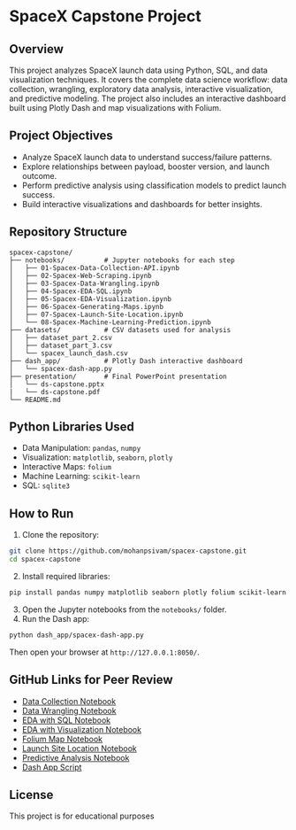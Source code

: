 # SpaceX Capstone Project

## Overview
This project analyzes SpaceX launch data using Python, SQL, and data visualization techniques. It covers the complete data science workflow: data collection, wrangling, exploratory data analysis, interactive visualization, and predictive modeling. The project also includes an interactive dashboard built using Plotly Dash and map visualizations with Folium.

## Project Objectives
- Analyze SpaceX launch data to understand success/failure patterns.
- Explore relationships between payload, booster version, and launch outcome.
- Perform predictive analysis using classification models to predict launch success.
- Build interactive visualizations and dashboards for better insights.

## Repository Structure
```
spacex-capstone/
├── notebooks/          # Jupyter notebooks for each step
│   ├── 01-Spacex-Data-Collection-API.ipynb
│   ├── 02-Spacex-Web-Scraping.ipynb
│   ├── 03-Spacex-Data-Wrangling.ipynb
│   ├── 04-Spacex-EDA-SQL.ipynb
│   ├── 05-Spacex-EDA-Visualization.ipynb
│   ├── 06-Spacex-Generating-Maps.ipynb
│   ├── 07-Spacex-Launch-Site-Location.ipynb
│   └── 08-Spacex-Machine-Learning-Prediction.ipynb
├── datasets/           # CSV datasets used for analysis
│   ├── dataset_part_2.csv
│   ├── dataset_part_3.csv
│   └── spacex_launch_dash.csv
├── dash_app/           # Plotly Dash interactive dashboard
│   └── spacex-dash-app.py
├── presentation/       # Final PowerPoint presentation
│   └── ds-capstone.pptx
|   └── ds-capstone.pdf
└── README.md
```

## Python Libraries Used
- Data Manipulation: `pandas`, `numpy`
- Visualization: `matplotlib`, `seaborn`, `plotly`
- Interactive Maps: `folium`
- Machine Learning: `scikit-learn`
- SQL: `sqlite3`

## How to Run
1. Clone the repository:
```bash
git clone https://github.com/mohanpsivam/spacex-capstone.git
cd spacex-capstone
```
2. Install required libraries:
```bash
pip install pandas numpy matplotlib seaborn plotly folium scikit-learn
```
3. Open the Jupyter notebooks from the `notebooks/` folder.
4. Run the Dash app:
```bash
python dash_app/spacex-dash-app.py
```
Then open your browser at `http://127.0.0.1:8050/`.

## GitHub Links for Peer Review
- [Data Collection Notebook](notebooks/01-Spacex-Data-Collection-API.ipynb)
- [Data Wrangling Notebook](notebooks/03-Spacex-Data-Wrangling.ipynb)
- [EDA with SQL Notebook](notebooks/04-Spacex-EDA-SQL.ipynb)
- [EDA with Visualization Notebook](notebooks/05-Spacex-EDA-Visualization.ipynb)
- [Folium Map Notebook](notebooks/06-Spacex-Generating-Maps.ipynb)
- [Launch Site Location Notebook](notebooks/07-Spacex-Launch-Site-Location.ipynb)
- [Predictive Analysis Notebook](notebooks/08-Spacex-Machine-Learning-Prediction.ipynb)
- [Dash App Script](dash_app/spacex-dash-app.py)

## License
This project is for educational purposes


